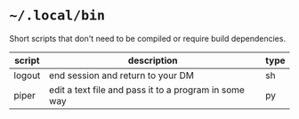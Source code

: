 # `~/.local/bin`

Short scripts that don't need to be compiled or require build dependencies.

| script | description                                           | type |
| ------ | ----------------------------------------------------- | ---- |
| logout | end session and return to your DM                     | sh   |
| piper  | edit a text file and pass it to a program in some way | py   |
